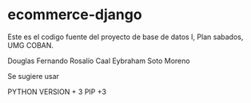 # ecommerce-django

Este es el codigo fuente del proyecto de base de datos I,
Plan sabados, UMG COBAN.

Douglas Fernando Rosalío Caal
Eybraham Soto Moreno

Se sugiere usar 

PYTHON VERSION + 3
PIP +3

